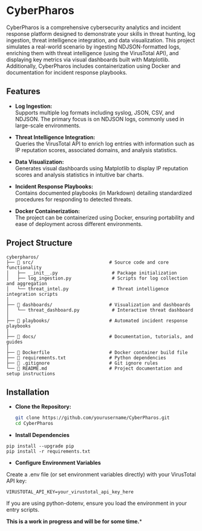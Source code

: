 # CyberPharos

CyberPharos is a comprehensive cybersecurity analytics and incident response platform designed to demonstrate your skills in threat hunting, log ingestion, threat intelligence integration, and data visualization. This project simulates a real-world scenario by ingesting NDJSON-formatted logs, enriching them with threat intelligence (using the VirusTotal API), and displaying key metrics via visual dashboards built with Matplotlib. Additionally, CyberPharos includes containerization using Docker and documentation for incident response playbooks.

## Features

- **Log Ingestion:**  
  Supports multiple log formats including syslog, JSON, CSV, and NDJSON. The primary focus is on NDJSON logs, commonly used in large-scale environments.

- **Threat Intelligence Integration:**  
  Queries the VirusTotal API to enrich log entries with information such as IP reputation scores, associated domains, and analysis statistics.

- **Data Visualization:**  
  Generates visual dashboards using Matplotlib to display IP reputation scores and analysis statistics in intuitive bar charts.

- **Incident Response Playbooks:**  
  Contains documented playbooks (in Markdown) detailing standardized procedures for responding to detected threats.

- **Docker Containerization:**  
  The project can be containerized using Docker, ensuring portability and ease of deployment across different environments.

## Project Structure
```
cyberpharos/
├── 📂 src/                            # Source code and core functionality
│   ├── __init__.py                    # Package initialization
│   ├── log_ingestion.py               # Scripts for log collection and aggregation
│   └── threat_intel.py                # Threat intelligence integration scripts
│
├── 📂 dashboards/                     # Visualization and dashboards
│   └── threat_dashboard.py            # Interactive threat dashboard
│
├── 📂 playbooks/                      # Automated incident response playbooks
│
├── 📂 docs/                           # Documentation, tutorials, and guides
│
├── 📄 Dockerfile                      # Docker container build file
├── 📄 requirements.txt                # Python dependencies
├── 📄 .gitignore                      # Git ignore rules
└── 📄 README.md                       # Project documentation and setup instructions
```
## Installation

- **Clone the Repository:**

   ```bash
   git clone https://github.com/yourusername/CyberPharos.git
   cd CyberPharos

- **Install Dependencies**

```
pip install --upgrade pip
pip install -r requirements.txt
```

- **Configure Environment Variables**

Create a .env file (or set environment variables directly) with your VirusTotal API key:
```
VIRUSTOTAL_API_KEY=your_virustotal_api_key_here
```
If you are using python-dotenv, ensure you load the environment in your entry scripts.

**This is a work in progress and will be for some time.***
